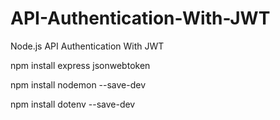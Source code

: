 # API-Authentication-With-JWT

Node.js API Authentication With JWT

npm install express jsonwebtoken

npm install nodemon --save-dev

npm install dotenv --save-dev
